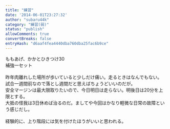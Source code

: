 ```yaml
---
title: "練習"
date: '2014-06-01T23:27:32'
author: "subaru44k"
category: "練習(弱)"
status: "publish"
allowComments: true
convertBreaks: false
entryHash: "d6aaf4fea4440dba760dba25fac6b9ce"
---
```

ももあげ、かかとひきつけ30<br>
補強一セット<br>
<br>
昨年肉離れした場所が歩いていると少しだけ痛い。走るときはなんでもない。<br>
試合一週間前なので落とし週間だと思えばちょうどいいのだが。<br>
安全マージンは最大限取りたいので、今日明日は走らない。明後日は20分を上限とする。<br>
大抵の怪我は3日休めば治るのだ。ましてや今回はかなり軽微な日常の故障という感じだし。<br>
<br>
経験的に、上り階段には気を付けたほうがいいと思われる。
